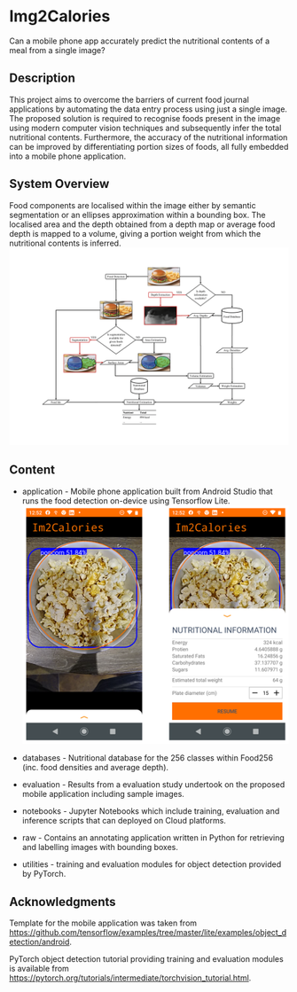 # Img2Calories
Can a mobile phone app accurately predict the nutritional contents of a meal from a single image?

## Description
This project aims to overcome the barriers of current food journal applications by automating the data entry process using just a single image. The proposed solution is required to recognise foods present in the image using modern computer vision techniques and subsequently infer the total nutritional contents. Furthermore, the accuracy of the nutritional information can be improved by differentiating portion sizes of foods, all fully embedded into a mobile phone application.

## System Overview
Food components are localised within the image either by semantic segmentation or an ellipses approximation within a bounding box. The localised area and the depth obtained from a depth map or average food depth is mapped to a volume, giving a portion weight from which the nutritional contents is inferred.
![System Overview](figures\architecture.PNG)

## Content
* application - Mobile phone application built from Android Studio that runs the food detection on-device using Tensorflow Lite.
![Mobile App](figures\application.PNG)

* databases - Nutritional database for the 256 classes within Food256 (inc. food densities and average depth).

* evaluation - Results from a evaluation study undertook on the proposed mobile application including sample images.

* notebooks - Jupyter Notebooks which include training, evaluation and inference scripts that can deployed on Cloud platforms.

* raw - Contains an annotating application written in Python for retrieving and labelling images with bounding boxes.

* utilities - training and evaluation modules for object detection provided by PyTorch.

## Acknowledgments
Template for the mobile application was taken from https://github.com/tensorflow/examples/tree/master/lite/examples/object_detection/android.

PyTorch object detection tutorial providing training and evaluation modules is available from https://pytorch.org/tutorials/intermediate/torchvision_tutorial.html.
